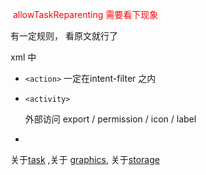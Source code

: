 ​	<font color=red>allowTaskReparenting 需要看下现象  </font>  

有一定规则， 看原文就行了  

xml 中 

- `<action>` 一定在intent-filter 之内   

- `<activity>` 

  外部访问 export / permission / icon / label   

  

- 



关于[task](./task.md)  ,关于 [graphics](), 关于[storage]()    